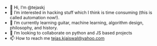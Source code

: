 - 👋 Hi, I’m @tejaskj
- 👀 I’m interested in hacking stuff which I think is time consuming (this is called automation now!).
- 🌱 I’m currently learning guitar, machine learning, algorithm design, philosophy, and history.
- 💞️ I’m looking to collaborate on python and JS based projects
- 📫 How to reach me tejas.kjaiswal@yahoo.com

<!---
tejaskj/tejaskj is a ✨ special ✨ repository because its `README.md` (this file) appears on your GitHub profile.
You can click the Preview link to take a look at your changes.
--->

